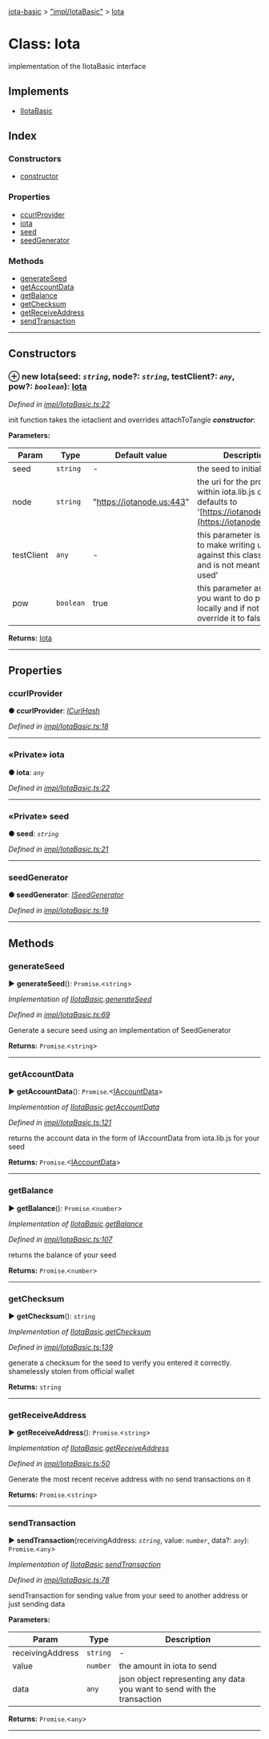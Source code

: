 [iota-basic](../README.md) > ["impl/IotaBasic"](../modules/_impl_iotabasic_.md) > [Iota](../classes/_impl_iotabasic_.iota.md)



# Class: Iota


implementation of the IIotaBasic interface

## Implements

* [IIotaBasic](../interfaces/_api_iotabasic_.iiotabasic.md)

## Index

### Constructors

* [constructor](_impl_iotabasic_.iota.md#constructor)


### Properties

* [ccurlProvider](_impl_iotabasic_.iota.md#ccurlprovider)
* [iota](_impl_iotabasic_.iota.md#iota)
* [seed](_impl_iotabasic_.iota.md#seed)
* [seedGenerator](_impl_iotabasic_.iota.md#seedgenerator)


### Methods

* [generateSeed](_impl_iotabasic_.iota.md#generateseed)
* [getAccountData](_impl_iotabasic_.iota.md#getaccountdata)
* [getBalance](_impl_iotabasic_.iota.md#getbalance)
* [getChecksum](_impl_iotabasic_.iota.md#getchecksum)
* [getReceiveAddress](_impl_iotabasic_.iota.md#getreceiveaddress)
* [sendTransaction](_impl_iotabasic_.iota.md#sendtransaction)



---
## Constructors
<a id="constructor"></a>


### ⊕ **new Iota**(seed: *`string`*, node?: *`string`*, testClient?: *`any`*, pow?: *`boolean`*): [Iota](_impl_iotabasic_.iota.md)


*Defined in [impl/IotaBasic.ts:22](https://github.com/thedewpoint/iota-basic/blob/243d8a8/src/impl/IotaBasic.ts#L22)*



init function takes the iotaclient and overrides attachToTangle
*__constructor__*: 



**Parameters:**

| Param | Type | Default value | Description |
| ------ | ------ | ------ | ------ |
| seed | `string`  | - |   the seed to initialize with. |
| node | `string`  | &quot;https://iotanode.us:443&quot; |   the uri for the provider within iota.lib.js client, defaults to '[https://iotanode.us:443](https://iotanode.us:443)' |
| testClient | `any`  | - |   this parameter is strictly to make writing unit tests against this class easier and is not meant to be used' |
| pow | `boolean`  | true |   this parameter assumes you want to do pow locally and if not you can override it to false |





**Returns:** [Iota](_impl_iotabasic_.iota.md)

---


## Properties
<a id="ccurlprovider"></a>

###  ccurlProvider

**●  ccurlProvider**:  *[ICurlHash](../interfaces/_api_curlhash_.icurlhash.md)* 

*Defined in [impl/IotaBasic.ts:18](https://github.com/thedewpoint/iota-basic/blob/243d8a8/src/impl/IotaBasic.ts#L18)*





___

<a id="iota"></a>

### «Private» iota

**●  iota**:  *`any`* 

*Defined in [impl/IotaBasic.ts:22](https://github.com/thedewpoint/iota-basic/blob/243d8a8/src/impl/IotaBasic.ts#L22)*





___

<a id="seed"></a>

### «Private» seed

**●  seed**:  *`string`* 

*Defined in [impl/IotaBasic.ts:21](https://github.com/thedewpoint/iota-basic/blob/243d8a8/src/impl/IotaBasic.ts#L21)*





___

<a id="seedgenerator"></a>

###  seedGenerator

**●  seedGenerator**:  *[ISeedGenerator](../interfaces/_api_seedgenerator_.iseedgenerator.md)* 

*Defined in [impl/IotaBasic.ts:19](https://github.com/thedewpoint/iota-basic/blob/243d8a8/src/impl/IotaBasic.ts#L19)*





___


## Methods
<a id="generateseed"></a>

###  generateSeed

► **generateSeed**(): `Promise`.<`string`>



*Implementation of [IIotaBasic](../interfaces/_api_iotabasic_.iiotabasic.md).[generateSeed](../interfaces/_api_iotabasic_.iiotabasic.md#generateseed)*

*Defined in [impl/IotaBasic.ts:69](https://github.com/thedewpoint/iota-basic/blob/243d8a8/src/impl/IotaBasic.ts#L69)*



Generate a secure seed using an implementation of SeedGenerator




**Returns:** `Promise`.<`string`>





___

<a id="getaccountdata"></a>

###  getAccountData

► **getAccountData**(): `Promise`.<[IAccountData](../interfaces/_api_accountdata_.iaccountdata.md)>



*Implementation of [IIotaBasic](../interfaces/_api_iotabasic_.iiotabasic.md).[getAccountData](../interfaces/_api_iotabasic_.iiotabasic.md#getaccountdata)*

*Defined in [impl/IotaBasic.ts:121](https://github.com/thedewpoint/iota-basic/blob/243d8a8/src/impl/IotaBasic.ts#L121)*



returns the account data in the form of IAccountData from iota.lib.js for your seed




**Returns:** `Promise`.<[IAccountData](../interfaces/_api_accountdata_.iaccountdata.md)>





___

<a id="getbalance"></a>

###  getBalance

► **getBalance**(): `Promise`.<`number`>



*Implementation of [IIotaBasic](../interfaces/_api_iotabasic_.iiotabasic.md).[getBalance](../interfaces/_api_iotabasic_.iiotabasic.md#getbalance)*

*Defined in [impl/IotaBasic.ts:107](https://github.com/thedewpoint/iota-basic/blob/243d8a8/src/impl/IotaBasic.ts#L107)*



returns the balance of your seed




**Returns:** `Promise`.<`number`>





___

<a id="getchecksum"></a>

###  getChecksum

► **getChecksum**(): `string`



*Implementation of [IIotaBasic](../interfaces/_api_iotabasic_.iiotabasic.md).[getChecksum](../interfaces/_api_iotabasic_.iiotabasic.md#getchecksum)*

*Defined in [impl/IotaBasic.ts:139](https://github.com/thedewpoint/iota-basic/blob/243d8a8/src/impl/IotaBasic.ts#L139)*



generate a checksum for the seed to verify you entered it correctly. shamelessly stolen from official wallet




**Returns:** `string`





___

<a id="getreceiveaddress"></a>

###  getReceiveAddress

► **getReceiveAddress**(): `Promise`.<`string`>



*Implementation of [IIotaBasic](../interfaces/_api_iotabasic_.iiotabasic.md).[getReceiveAddress](../interfaces/_api_iotabasic_.iiotabasic.md#getreceiveaddress)*

*Defined in [impl/IotaBasic.ts:50](https://github.com/thedewpoint/iota-basic/blob/243d8a8/src/impl/IotaBasic.ts#L50)*



Generate the most recent receive address with no send transactions on it




**Returns:** `Promise`.<`string`>





___

<a id="sendtransaction"></a>

###  sendTransaction

► **sendTransaction**(receivingAddress: *`string`*, value: *`number`*, data?: *`any`*): `Promise`.<`any`>



*Implementation of [IIotaBasic](../interfaces/_api_iotabasic_.iiotabasic.md).[sendTransaction](../interfaces/_api_iotabasic_.iiotabasic.md#sendtransaction)*

*Defined in [impl/IotaBasic.ts:78](https://github.com/thedewpoint/iota-basic/blob/243d8a8/src/impl/IotaBasic.ts#L78)*



sendTransaction for sending value from your seed to another address or just sending data


**Parameters:**

| Param | Type | Description |
| ------ | ------ | ------ |
| receivingAddress | `string`   |  - |
| value | `number`   |  the amount in iota to send |
| data | `any`   |  json object representing any data you want to send with the transaction |





**Returns:** `Promise`.<`any`>





___


